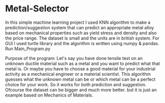 # Metal-Selector
In this simple machine learning project I used KNN algorithm to make a prediction/suggestion system that can predict an appropriate metal alloy based on mechanical properties such as yield stress and density and also the price range.
The dataset is small and the units are in british system. For GUI I used turtle library and the algorithm is written using numpy & pandas. 
Run Main_Program.py

Purpose of the program:
Let's say you have done tensile test on an unknown ductile material such as a metal and you want to predict what that metal is. Or maybe you have to choose a good material for your industrial activity as a mechanical engineer or a material scientist. This algorithm guesses what the unknown metal can be or which metal can be a perfect choice for your work. So it works for both prediction and suggestion. Ofcourse the dataset can be bigger and much more better. but it is just an example based on Mechanics of Materials.
